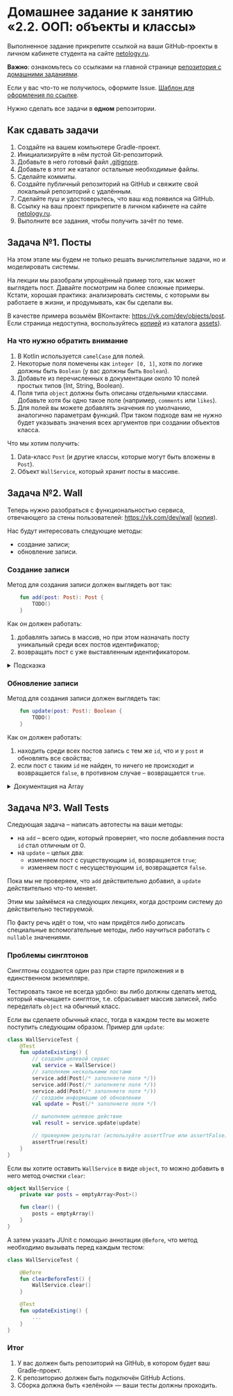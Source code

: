 # Домашнее задание к занятию «2.2. ООП: объекты и классы»

Выполненное задание прикрепите ссылкой на ваши GitHub-проекты в личном кабинете студента на сайте [netology.ru](https://netology.ru).

**Важно**: ознакомьтесь со ссылками на главной странице [репозитория с домашними заданиями](../README.md).

Если у вас что-то не получилось, оформите Issue. [Шаблон для оформления по ссылке](../report-requirements.md).

Нужно сделать все задачи в **одном** репозитории.

## Как сдавать задачи

1. Создайте на вашем компьютере Gradle-проект.
1. Инициализируйте в нём пустой Git-репозиторий.
1. Добавьте в него готовый файл [.gitignore](../.gitignore).
1. Добавьте в этот же каталог остальные необходимые файлы.
1. Сделайте коммиты.
1. Создайте публичный репозиторий на GitHub и свяжите свой локальный репозиторий с удалённым.
1. Сделайте пуш и удостоверьтесь, что ваш код появился на GitHub.
1. Ссылку на ваш проект прикрепите в личном кабинете на сайте [netology.ru](https://netology.ru).
1. Выполните все задания, чтобы получить зачёт по теме.

## Задача №1. Посты

На этом этапе мы будем не только решать вычислительные задачи, но и моделировать системы.

На лекции мы разобрали упрощённый пример того, как может выглядеть пост. Давайте посмотрим на более сложные примеры. Кстати, хорошая практика: анализировать системы, с которыми вы работаете в жизни, и продумывать, как бы сделали вы.

В качестве примера возьмём ВКонтакте: https://vk.com/dev/objects/post. Если страница недоступна, воспользуйтесь [копией](assets/post.pdf) из каталога [assets](assets)).

### На что нужно обратить внимание
1. В Kotlin используется `camelCase` для полей.
1. Некоторые поля помечены как `integer [0, 1]`, хотя по логике должны быть `Boolean` (у вас должны быть `Boolean`).
1. Добавьте из перечисленных в документации около 10 полей простых типов (Int, String, Boolean).
1. Поля типа `object` должны быть описаны отдельными классами. Добавьте хотя бы одно такое поле (например, `comments` или `likes`).
1. Для полей вы можете добавлять значения по умолчанию, аналогично параметрам функций. При таком подходе вам не нужно будет указывать значения всех аргументов при создании объектов класса.

Что мы хотим получить:
1. Data-класс `Post` (и другие классы, которые могут быть вложены в `Post`).
1. Объект `WallService`, который хранит посты в массиве.

## Задача №2. Wall

Теперь нужно разобраться с функциональностью сервиса, отвечающего за стены пользователей: https://vk.com/dev/wall ([копия](assets/wall.pdf)).

Нас будут интересовать следующие методы:
* создание записи;
* обновление записи.

### Создание записи

Метод для создания записи должен выглядеть вот так:
```kotlin
    fun add(post: Post): Post {
        TODO()
    }
```

Как он должен работать:
1. добавлять запись в массив, но при этом назначать посту уникальный среди всех постов идентификатор;
1. возвращать пост с уже выставленным идентификатором.

<details>
  <summary>Подсказка</summary>

  Возможно, вам стоит завести private-переменную для хранения следующего уникального `id`. Пока у нас in-memory система: всё хранится в оперативной памяти, всё работает на одной машине.
</details>

### Обновление записи

Метод для создания записи должен выглядеть так:
```kotlin
    fun update(post: Post): Boolean {
        TODO()
    }
```

Как он должен работать:
1. находить среди всех постов запись с тем же `id`, что и у `post` и обновлять все свойства;
1. если пост с таким `id` не найден, то ничего не происходит и возвращается `false`, в противном случае – возвращается `true`.

<details>
  <summary>Документация на Array</summary>

Для работы с любыми типами вам могут понадобиться методы и операторы из тех, что мы ещё не проходили.

Давайте разберёмся, где и как в таких случаях искать информацию. Искать её нужно не на StackOverflow или в статьях, а на официальном сайте.

1\. Поскольку вы знаете, что класс называется `Array`, вы идёте по адресу https://kotlinlang.org/api/latest/jvm/stdlib/alltypes/ и через Ctrl + F (либо Cmd + F в Mac) ищете `Array`:

![](pic/alltypes.png)

Кликаете для перехода.

2\. На странице описания вы видите, на каких платформах доступен этот тип и как можно создавать его экземпляры:

![](pic/array.png)

3\. Далее будет идти описание конструкторов, свойств и функций, вы можете выбрать то, что вас интересует:

![](pic/description.png)

4\. Внутри с помощью «кусочков» кода будет описано, как эту функцию использовать, включая, например, использование в виде оператора `[]`:

![](pic/usage.png)

Т.е. `set` - это и есть `[]`, который мы использовали в лекции.

Обратите внимание: в Kotlin добавлено огромное количество готовых функций и удобных способов что-то сделать минимумом кода. Поэтому прежде чем писать что-то, особенно в части работы с набором элементов, обязательно почитайте документацию. Вполне вероятно, что готовое решение уже существует.
</details>

## Задача №3. Wall Tests

Следующая задача – написать автотесты на ваши методы:
* на `add` – всего один, который проверяет, что после добавления поста `id` стал отличным от 0.
* на `update` – целых два:
    - изменяем пост с существующим `id`, возвращается `true`;
    - изменяем пост с несуществующим `id`, возвращается `false`.

Пока мы не проверяем, что `add` действительно добавил, а `update` действительно что-то меняет.

Этим мы займёмся на следующих лекциях, когда достроим систему до действительно тестируемой.

По факту речь идёт о том, что нам придётся либо дописать специальные вспомогательные методы, либо научиться работать с `nullable` значениями.

### Проблемы синглтонов

Синглтоны создаются один раз при старте приложения и в единственном экземпляре.

Тестировать такое не всегда удобно: вы либо должны сделать метод, который «вычищает» синглтон, т.е. сбрасывает массив записей, либо переделать `object` на обычный класс.

Если вы сделаете обычный класс, тогда в каждом тесте вы можете поступить следующим образом. Пример для `update`:

```kotlin
class WallServiceTest {
    @Test
    fun updateExisting() {
        // создаём целевой сервис
        val service = WallService()
        // заполняем несколькими постами
        service.add(Post(/* заполняете поля */))
        service.add(Post(/* заполняете поля */))
        service.add(Post(/* заполняете поля */))
        // создаём информацию об обновлении
        val update = Post(/* заполняете поля */)

        // выполняем целевое действие
        val result = service.update(update)

        // проверяем результат (используйте assertTrue или assertFalse)
        assertTrue(result)
    }
}
```

Если вы хотите оставить `WallService` в виде `object`, то можно добавить в него метод очистки `clear`:

```kotlin
object WallService {
    private var posts = emptyArray<Post>()

    fun clear() {
        posts = emptyArray()
    }
}
```

А затем указать JUnit с помощью аннотации `@Before`, что метод необходимо вызывать перед каждым тестом:

```kotlin
class WallServiceTest {

    @Before
    fun clearBeforeTest() {
        WallService.clear()
    }

    @Test
    fun updateExisting() {
        ...
    }
}
```

### Итог
1. У вас должен быть репозиторий на GitHub, в котором будет ваш Gradle-проект.
1. К репозиторию должен быть подключён GitHub Actions.
1. Сборка должна быть «зелёной» — ваши тесты должны проходить.
